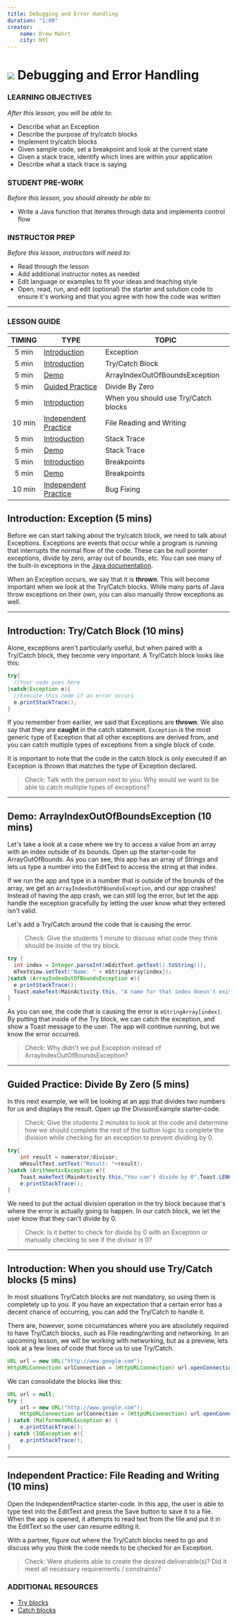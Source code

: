 ```yaml
---
title: Debugging and Error Handling
duration: "1:00"
creator:
    name: Drew Mahrt
    city: NYC
---
```

# ![](https://ga-dash.s3.amazonaws.com/production/assets/logo-9f88ae6c9c3871690e33280fcf557f33.png) Debugging and Error Handling


### LEARNING OBJECTIVES
*After this lesson, you will be able to:*
- Describe what an Exception
- Describe the purpose of try/catch blocks
- Implement try/catch blocks
- Given sample code, set a breakpoint and look at the current state
- Given a stack trace, identify which lines are within your application
- Describe what a stack trace is saying

### STUDENT PRE-WORK
*Before this lesson, you should already be able to:*
- Write a Java function that iterates through data and implements control flow

### INSTRUCTOR PREP
*Before this lesson, instructors will need to:*
- Read through the lesson
- Add additional instructor notes as needed
- Edit language or examples to fit your ideas and teaching style
- Open, read, run, and edit (optional) the starter and solution code to ensure it's working and that you agree with how the code was written

---

### LESSON GUIDE

| TIMING  | TYPE  | TOPIC  |
|:-:|---|---|
| 5 min  | [Introduction](#introduction-exception-5-mins)  | Exception |
| 5 min  | [Introduction](#introduction-trycatch-block-10-mins)  | Try/Catch Block |
| 5 min  | [Demo](#demo-arrayindexoutofboundsexception-10-mins)  | ArrayIndexOutOfBoundsException |
| 5 min  | [Guided Practice](#guided-practice-divide-by-zero-5-mins)  | Divide By Zero |
| 5 min  | [Introduction](#introduction-when-you-should-use-trycatch-blocks-5-mins)  | When you should use Try/Catch blocks |
| 10 min  | [Independent Practice](#independent-practice-file-reading-and-writing-10-mins)  | File Reading and Writing |
| 5 min  | [Introduction](#introduction-stack-trace-10-mins)  | Stack Trace |
| 5 min  | [Demo](#demo-stack-trace-5-mins)  | Stack Trace |
| 5 min  | [Introduction](#introduction-breakpoints-10-mins)  | Breakpoints |
| 5 min  | [Demo](#demo-breakpoints-10-mins)  | Breakpoints |
| 10 min  | [Independent Practice](#independent-practice-bug-fixing-10-mins)  | Bug Fixing |

<a name="opening"></a>

## Introduction: Exception (5 mins)

Before we can start talking about the try/catch block, we need to talk about Exceptions. Exceptions are events that occur while a program is running that interrupts the normal flow of the code. These can be null pointer exceptions, divide by zero, array out of bounds, etc. You can see many of the built-in exceptions in the [Java documentation](https://docs.oracle.com/javase/7/docs/api/java/lang/Exception.html).

When an Exception occurs, we say that it is **thrown**. This will become important when we look at the Try/Catch blocks. While many parts of Java throw exceptions on their own, you can also manually throw exceptions as well.

***

<a name="introduction"></a>
## Introduction: Try/Catch Block (10 mins)

Alone, exceptions aren't particularly useful, but when paired with a Try/Catch block, they become very important. A Try/Catch block looks like this:

```java
try{
  //Your code goes here
}catch(Exception e){
  //Execute this code if an error occurs
  e.printStackTrace();
}
```

If you remember from earlier, we said that Exceptions are **thrown**. We also say that they are **caught** in the catch statement. `Exception` is the most generic type of Exception that all other exceptions are derived from, and you can catch multiple types of exceptions from a single block of code.

It is important to note that the code in the catch block is only executed if an Exception is thrown that matches the type of Exception declared.

> Check: Talk with the person next to you: Why would we want to be able to catch multiple types of exceptions?

***

<a name="demo"></a>
## Demo: ArrayIndexOutOfBoundsException (10 mins)

Let's take a look at a case where we try to access a value from an array with an index outside of its bounds. Open up the starter-code for ArrayOutOfBounds. As you can see, this app has an array of Strings and lets us type a number into the EditText to access the string at that index.

If we run the app and type in a number that is outside of the bounds of the array, we get an `ArrayIndexOutOfBoundsException`, and our app crashes! Instead of having the app crash, we can still log the error, but let the app handle the exception gracefully by letting the user know what they entered isn't valid.

Let's add a Try/Catch around the code that is causing the error.

> Check: Give the students 1 minute to discuss what code they think should be inside of the try block.

```java
try {
  int index = Integer.parseInt(mEditText.getText().toString());
  mTextView.setText("Name: " + mStringArray[index]);
}catch (ArrayIndexOutOfBoundsException e){
  e.printStackTrace();
  Toast.makeText(MainActivity.this, "A name for that index doesn't exist", Toast.LENGTH_SHORT).show();
}
```

As you can see, the code that is causing the error is `mStringArray[index]`. By putting that inside of the Try block, we can catch the exception, and show a Toast message to the user. The app will continue running, but we know the error occurred.

> Check: Why didn't we put Exception instead of ArrayIndexOutOfBoundsException?

***

<a name="guided-practice"></a>
## Guided Practice: Divide By Zero (5 mins)

In this next example, we will be looking at an app that divides two numbers for us and displays the result. Open up the DivisionExample starter-code.

> Check: Give the students 2 minutes to look at the code and determine how we should complete the rest of the button logic to complete the division while checking for an exception to prevent dividing by 0.

```java
try{
    int result = numerator/divisor;
    mResultText.setText("Result: "+result);
}catch (ArithmeticException e){
    Toast.makeText(MainActivity.this,"You can't divide by 0",Toast.LENGTH_LONG).show();
    e.printStackTrace();
}
```

We need to put the actual division operation in the try block because that's where the error is actually going to happen. In our catch block, we let the user know that they can't divide by 0.

> Check: Is it better to check for divide by 0 with an Exception or manually checking to see if the divisor is 0?

***

## Introduction: When you should use Try/Catch blocks (5 mins)

In most situations Try/Catch blocks are not mandatory, so using them is completely up to you. If you have an expectation that a certain error has a decent chance of occurring, you can add the Try/Catch to handle it.

There are, however, some circumstances where you are absolutely required to have Try/Catch blocks, such as File reading/writing and networking. In an upcoming lesson, we will be working with networking, but as a preview, lets look at a few lines of code that force us to use Try/Catch.

```java
URL url = new URL("http://www.google.com");
HttpURLConnection urlConnection = (HttpURLConnection) url.openConnection();
```

We can consolidate the blocks like this:

```java
URL url = null;
try {
    url = new URL("http://www.google.com");
    HttpURLConnection urlConnection = (HttpURLConnection) url.openConnection();
} catch (MalformedURLException e) {
    e.printStackTrace();
} catch (IOException e){
    e.printStackTrace();
}
```

***

<a name="ind-practice"></a>
## Independent Practice: File Reading and Writing (10 mins)

Open the IndependentPractice starter-code. In this app, the user is able to type text into the EditText and press the Save button to save it to a file. When the app is opened, it attempts to read text from the file and put it in the EditText so the user can resume editing it.

With a partner, figure out where the Try/Catch blocks need to go and discuss why you think the code needs to be checked for an Exception.

> Check: Were students able to create the desired deliverable(s)? Did it meet all necessary requirements / constraints?


### ADDITIONAL RESOURCES
- [Try blocks](https://docs.oracle.com/javase/tutorial/essential/exceptions/try.html)
- [Catch blocks](https://docs.oracle.com/javase/tutorial/essential/exceptions/catch.html)
